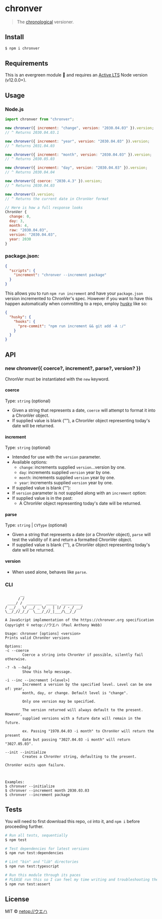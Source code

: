 # chronver

> The [chronological](https://chronver.org "Official ChronVer website") versioner.



## Install

```sh
$ npm i chronver
```

## Requirements

This is an evergreen module 🌲 and requires an [Active LTS](https://github.com/nodejs/Release) Node version (v12.0.0+).



## Usage
### Node.js

```js
import chronver from "chronver";

new chronver({ increment: "change", version: "2030.04.03" }).version;
// ^ Returns 2030.04.03.1

new chronver({ increment: "year", version: "2030.04.03" }).version;
// ^ Returns 2031.04.03

new chronver({ increment: "month", version: "2030.04.03" }).version;
// ^ Returns 2030.05.03

new chronver({ increment: "day", version: "2030.04.03" }).version;
// ^ Returns 2030.04.04

new chronver({ coerce: "2030.4.3" }).version;
// ^ Returns 2030.04.03

new chronver().version;
// ^ Returns the current date in ChronVer format
```

```js
// Here is how a full response looks
ChronVer {
  change: 0,
  day: 3,
  month: 4,
  raw: "2030.04.03",
  version: "2030.04.03",
  year: 2030
}
```

### package.json:

```json
{
  "scripts": {
    "increment": "chronver --increment package"
  }
}
```

This allows you to run `npm run increment` and have your `package.json` version incremented to ChronVer's spec. However if you want to have this happen automatically when committing to a repo, employ [husky](https://github.com/typicode/husky) like so:

```json
{
  "husky": {
    "hooks": {
      "pre-commit": "npm run increment && git add -A :/"
    }
  }
}
```



## API
### new chronver({ coerce?, increment?, parse?, version? })

ChronVer must be instantiated with the `new` keyword.

#### coerce

Type: `string` (optional)

- Given a string that represents a date, `coerce` will attempt to format it into a ChronVer object.
- If supplied value is blank (""), a ChronVer object representing today's date will be returned.

#### increment

Type: `string` (optional)

- Intended for use with the `version` parameter.
- Available options:
  - `change`: increments supplied `version`...version by one.
  - `day`: increments supplied `version` year by one.
  - `month`: increments supplied `version` year by one.
  - `year`: increments supplied `version` year by one.
- If supplied value is blank (""):
- If `version` parameter is not supplied along with an `increment` option:
- If supplied value is in the past:
  - A ChronVer object representing today's date will be returned.

#### parse

Type: `string` | `CVType` (optional)

- Given a string that represents a date (or a ChronVer object), `parse` will test the validity of it and return a formatted ChronVer object.
- If supplied value is blank (""), a ChronVer object representing today's date will be returned.

#### version

- When used alone, behaves like `parse`.



### CLI

```shell
       __
      / /
 ____/ /  _______  _____  __________
/ __/ _ \/ __/ _ \/ _ | |/ / -_/ __/
\__/_//_/_/  \___/_//_|___/\__/_/

A JavaScript implementation of the https://chronver.org specification
Copyright © netop://ウエハ (Paul Anthony Webb)

Usage: chronver [options] <version>
Prints valid ChronVer versions

Options:
-c --coerce
        Coerce a string into ChronVer if possible, silently fail otherwise.

-? -h --help
        Show this help message.

-i --inc --increment [<level>]
        Increment a version by the specified level. Level can be one of: year,
        month, day, or change. Default level is "change".

        Only one version may be specified.

        The version returned will always default to the present. However,
        supplied versions with a future date will remain in the future.

        ex. Passing "1970.04.03 -i month" to ChronVer will return the present
        date but passing "3027.04.03 -i month" will return "3027.05.03".

--init --initialize
        Creates a ChronVer string, defaulting to the present.

ChronVer exits upon failure.



Examples:
$ chronver --initialize
$ chronver --increment month 2030.03.03
$ chronver --increment package
```



## Tests

You will need to first download this repo, `cd` into it, and `npm i` before proceeding further.

```sh
# Run all tests, sequentially
$ npm test

# Test dependencies for latest versions
$ npm run test:dependencies

# Lint "bin" and "lib" directories
$ npm run test:typescript

# Run this module through its paces
# PLEASE run this so I can feel my time writing and troubleshooting these tests were worth it
$ npm run test:assert
```



## License

MIT © [netop://ウエハ](https://webb.page "Homepage of netop://ウエハ")
